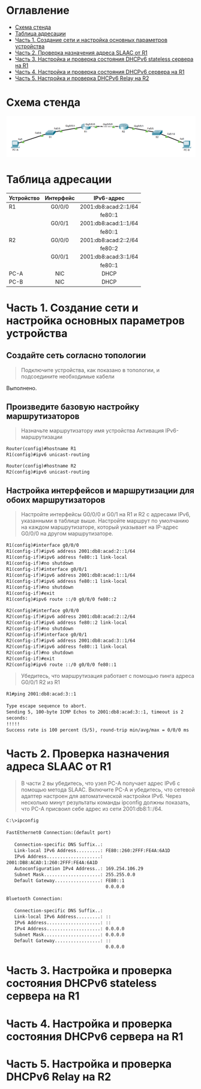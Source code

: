 # Оглавление
* [Схема стенда](#scheme)
* [Таблица адресации](#table1)
* [Часть 1. Создание сети и настройка основных параметров устройства](#part1)
* [Часть 2. Проверка назначения адреса SLAAC от R1](#part2)
* [Часть 3. Настройка и проверка состояния DHCPv6 stateless сервера на R1](#part3)
* [Часть 4. Настройка и проверка состояния DHCPv6 сервера на R1](#part4)
* [Часть 5. Настройка и проверка DHCPv6 Relay на R2](#part5)

# <a name="scheme"></a>Схема стенда
![](scheme.png)

# <a name="table1"></a>Таблица адресации
| Устройство    | Интерфейс          | IPv6-адрес             |
| ------------- | :----------------: | :--------------------: |
| R1            | G0/0/0             | 2001:db8:acad:2::1/64  |
|               |                    | fe80::1                |
|               | G0/0/1             | 2001:db8:acad:1::1/64  |
|               |                    | fe80::1                |
| R2            | G0/0/0             | 2001:db8:acad:2::2/64  |
|               |                    | fe80::2                |
|               | G0/0/1             | 2001:db8:acad:3::1/64  |
|               |                    | fe80::1                |
| PC-A          | NIC                | DHCP                   |
| PC-B          | NIC                | DHCP                   |

# <a name="part1"></a>Часть 1. Создание сети и настройка основных параметров устройства
## Создайте сеть согласно топологии
> Подключите устройства, как показано в топологии, и подсоедините необходимые кабели

Выполнено.

## Произведите базовую настройку маршрутизаторов

> Назначьте маршрутизатору имя устройства
> Активация IPv6-маршрутизации

```shell
Router(config)#hostname R1
R1(config)#ipv6 unicast-routing
```

```shell
Router(config)#hostname R2
R2(config)#ipv6 unicast-routing
```

## Настройка интерфейсов и маршрутизации для обоих маршрутизаторов

> Настройте интерфейсы G0/0/0 и G0/1 на R1 и R2 с адресами IPv6, указанными в таблице выше.
  Настройте маршрут по умолчанию на каждом маршрутизаторе, который указывает на IP-адрес G0/0/0 на другом маршрутизаторе.

```shell
R1(config)#interface g0/0/0
R1(config-if)#ipv6 address 2001:db8:acad:2::1/64
R1(config-if)#ipv6 address fe80::1 link-local
R1(config-if)#no shutdown
R1(config-if)#interface g0/0/1
R1(config-if)#ipv6 address 2001:db8:acad:1::1/64
R1(config-if)#ipv6 address fe80::1 link-local
R1(config-if)#no shutdown
R1(config-if)#exit
R1(config)#ipv6 route ::/0 g0/0/0 fe80::2
```

```shell
R2(config)#interface g0/0/0
R2(config-if)#ipv6 address 2001:db8:acad:2::2/64
R2(config-if)#ipv6 address fe80::2 link-local
R2(config-if)#no shutdown
R2(config-if)#interface g0/0/1
R2(config-if)#ipv6 address 2001:db8:acad:3::1/64
R2(config-if)#ipv6 address fe80::1 link-local
R2(config-if)#no shutdown
R2(config-if)#exit
R2(config)#ipv6 route ::/0 g0/0/0 fe80::1
```

> Убедитесь, что маршрутизация работает с помощью пинга адреса G0/0/1 R2 из R1

```shell
R1#ping 2001:db8:acad:3::1

Type escape sequence to abort.
Sending 5, 100-byte ICMP Echos to 2001:db8:acad:3::1, timeout is 2 seconds:
!!!!!
Success rate is 100 percent (5/5), round-trip min/avg/max = 0/0/0 ms
```

# <a name="part2"></a>Часть 2. Проверка назначения адреса SLAAC от R1

> В части 2 вы убедитесь, что узел PC-A получает адрес IPv6 с помощью метода SLAAC.
  Включите PC-A и убедитесь, что сетевой адаптер настроен для автоматической настройки IPv6.
  Через несколько минут результаты команды ipconfig должны показать, что PC-A присвоил себе адрес из сети 2001:db8:1::/64.

```shell
C:\>ipconfig

FastEthernet0 Connection:(default port)

   Connection-specific DNS Suffix..: 
   Link-local IPv6 Address.........: FE80::260:2FFF:FE4A:6A1D
   IPv6 Address....................: 2001:DB8:ACAD:1:260:2FFF:FE4A:6A1D
   Autoconfiguration IPv4 Address..: 169.254.106.29
   Subnet Mask.....................: 255.255.0.0
   Default Gateway.................: FE80::1
                                     0.0.0.0

Bluetooth Connection:

   Connection-specific DNS Suffix..: 
   Link-local IPv6 Address.........: ::
   IPv6 Address....................: ::
   IPv4 Address....................: 0.0.0.0
   Subnet Mask.....................: 0.0.0.0
   Default Gateway.................: ::
                                     0.0.0.0
```

# <a name="part3"></a>Часть 3. Настройка и проверка состояния DHCPv6 stateless сервера на R1
# <a name="part4"></a>Часть 4. Настройка и проверка состояния DHCPv6 сервера на R1
# <a name="part5"></a>Часть 5. Настройка и проверка DHCPv6 Relay на R2
